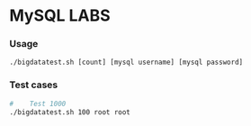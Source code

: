 MySQL LABS
==========

### Usage
`./bigdatatest.sh [count] [mysql username] [mysql password]`

### Test cases
```bash
#    Test 1000 
./bigdatatest.sh 100 root root
```
